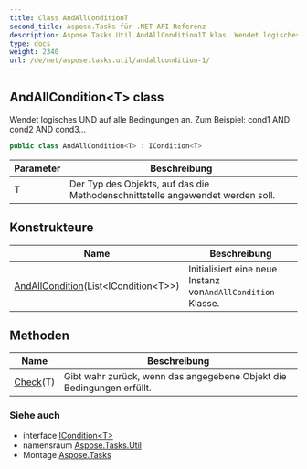 ```yaml
---
title: Class AndAllConditionT
second_title: Aspose.Tasks für .NET-API-Referenz
description: Aspose.Tasks.Util.AndAllCondition1T klas. Wendet logisches UND auf alle Bedingungen an. Zum Beispiel cond1 AND cond2 AND cond3...
type: docs
weight: 2340
url: /de/net/aspose.tasks.util/andallcondition-1/
---
```

## AndAllCondition&lt;T&gt; class

Wendet logisches UND auf alle Bedingungen an. Zum Beispiel: cond1 AND cond2 AND cond3...

```csharp
public class AndAllCondition<T> : ICondition<T>
```

| Parameter | Beschreibung |
| --- | --- |
| T | Der Typ des Objekts, auf das die Methodenschnittstelle angewendet werden soll. |

## Konstrukteure

| Name | Beschreibung |
| --- | --- |
| [AndAllCondition](andallcondition/)(List&lt;ICondition&lt;T&gt;&gt;) | Initialisiert eine neue Instanz von`AndAllCondition` Klasse. |

## Methoden

| Name | Beschreibung |
| --- | --- |
| [Check](../../aspose.tasks.util/andallcondition-1/check/)(T) | Gibt wahr zurück, wenn das angegebene Objekt die Bedingungen erfüllt. |

### Siehe auch

* interface [ICondition&lt;T&gt;](../icondition-1/)
* namensraum [Aspose.Tasks.Util](../../aspose.tasks.util/)
* Montage [Aspose.Tasks](../../)


